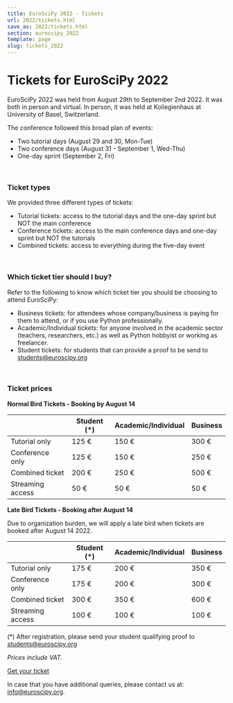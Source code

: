 ```yaml
---
title: EuroSciPy 2022 - Tickets
url: 2022/tickets.html
save_as: 2022/tickets.html
section: euroscipy_2022
template: page
slug: tickets_2022
---
```


# Tickets for EuroSciPy 2022

EuroSciPy 2022 was held from August 29th to September 2nd 2022. It was both
in person and virtual. In person, it was held at Kollegienhaus at
University of Basel, Switzerland.

The conference followed this broad plan of events:

- Two tutorial days (August 29 and 30, Mon-Tue)
- Two conference days (August 31 - September 1, Wed-Thu)
- One-day sprint (September 2, Fri)

<br />

### Ticket types

We provided three different types of tickets:

- Tutorial tickets: access to the tutorial days and the one-day sprint but NOT
  the main conference
- Conference tickets: access to the main conference days and one-day sprint but
  NOT the tutorials
- Combined tickets: access to everything during the five-day event

<br>

### Which ticket tier should I buy?

Refer to the following to know which ticket tier you should be choosing to
attend EuroSciPy:

- Business tickets: for attendees whose company/business is paying for them to
  attend, or if you use Python professionally.
- Academic/Individual tickets: for anyone involved in the academic sector
  (teachers, researchers, etc.) as well as Python hobbyist or working as
  freelancer.
- Student tickets: for students that can provide a proof to be send to
  <a href="mailto:students@euroscipy.org">students@euroscipy.org</a>

<br>

### Ticket prices

**Normal Bird Tickets - Booking by August 14**

|                  | Student (*) | Academic/Individual | Business |
|------------------|-------------|---------------------|----------|
| Tutorial only    | 125 €       | 150 €               | 300 €    |
| Conference only  | 125 €       | 150 €               | 250 €    |
| Combined ticket  | 200 €       | 250 €               | 500 €    |
| Streaming access | 50 €        | 50 €                | 50 €     |

**Late Bird Tickets - Booking after August 14**

Due to organization burden, we will apply a late bird when tickets are booked
after August 14 2022.

|                  | Student (*) | Academic/Individual | Business |
|------------------|-------------|---------------------|----------|
| Tutorial only    | 175 €       | 200 €               | 350 €    |
| Conference only  | 175 €       | 200 €               | 300 €    |
| Combined ticket  | 300 €       | 350 €               | 600 €    |
| Streaming access | 100 €       | 100 €               | 100 €    |

(*) After registration, please send your student qualifying proof to
<a href="mailto:students@euroscipy.org">students@euroscipy.org</a>

*Prices include VAT.*

<a href="https://ti.to/pysv/euroscipy-2022" class="btn btn-primary btn-lg btn-block active" role="button" aria-pressed="true">Get your ticket</a>

In case that you have additional queries, please contact us at: <a href="mailto:info@euroscipy.org">info@euroscipy.org</a>.
